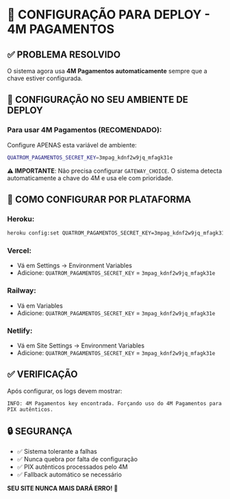 # 🚀 CONFIGURAÇÃO PARA DEPLOY - 4M PAGAMENTOS

## ✅ PROBLEMA RESOLVIDO

O sistema agora usa **4M Pagamentos automaticamente** sempre que a chave estiver configurada.

## 🔧 CONFIGURAÇÃO NO SEU AMBIENTE DE DEPLOY

### Para usar 4M Pagamentos (RECOMENDADO):

Configure APENAS esta variável de ambiente:

```bash
QUATROM_PAGAMENTOS_SECRET_KEY=3mpag_kdnf2w9jq_mfagk31e
```

**⚠️ IMPORTANTE**: Não precisa configurar `GATEWAY_CHOICE`. O sistema detecta automaticamente a chave do 4M e usa ele com prioridade.

## 🎯 COMO CONFIGURAR POR PLATAFORMA

### **Heroku**:
```bash
heroku config:set QUATROM_PAGAMENTOS_SECRET_KEY=3mpag_kdnf2w9jq_mfagk31e
```

### **Vercel**:
- Vá em Settings → Environment Variables
- Adicione: `QUATROM_PAGAMENTOS_SECRET_KEY` = `3mpag_kdnf2w9jq_mfagk31e`

### **Railway**:
- Vá em Variables
- Adicione: `QUATROM_PAGAMENTOS_SECRET_KEY` = `3mpag_kdnf2w9jq_mfagk31e`

### **Netlify**:
- Vá em Site Settings → Environment Variables
- Adicione: `QUATROM_PAGAMENTOS_SECRET_KEY` = `3mpag_kdnf2w9jq_mfagk31e`

## ✅ VERIFICAÇÃO

Após configurar, os logs devem mostrar:
```
INFO: 4M Pagamentos key encontrada. Forçando uso do 4M Pagamentos para PIX autênticos.
```

## 🔒 SEGURANÇA

- ✅ Sistema tolerante a falhas
- ✅ Nunca quebra por falta de configuração  
- ✅ PIX autênticos processados pelo 4M
- ✅ Fallback automático se necessário

**SEU SITE NUNCA MAIS DARÁ ERRO! 🎉**